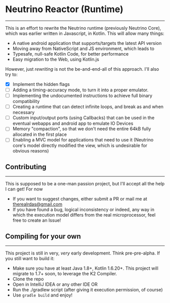 # Neutrino Reactor (Runtime)

---
This is an effort to rewrite the Neutrino runtime (previously Neutrino Core), which was earlier written in Javascript, in Kotlin. This will allow many things:

- A native android application that supports/targets the latest API version
- Moving away from NativeScript and JS environment, which leads to
- Typesafe, null-safe Kotlin Code, for better performance
- Easy migration to the Web, using Kotlin.js

However, just _rewriting_ is not the be-and-end-all of this approach. I'll also try to:

- [x] Implement the hidden flags
- [ ] Adding a timing-accuracy mode, to turn it into a proper emulator.
- [ ] Implementing the undocumented instructions to achieve full binary compatibility
- [ ] Creating a runtime that can detect infinite loops, and break as and when necessary
- [ ] Custom input/output ports (using Callbacks) that can be used in the eventual webapps and android app to emulate IO Devices
- [ ] Memory "compaction", so that we don't need the entire 64kB fully allocated in the first place
- [ ] Enabling a MVC model for applications that need to use it (Neutrino core's model directly modified the view, which is undesirable for obvious reasons)

## Contributing

---

This is supposed to be a one-man passion project, but I'll accept all the help I can get! For now

- If you want to suggest changes, either submit a PR or mail me at therealrdas@gmail.com
- If you have found a bug, logical inconsistency or indeed, any way in which the execution model differs from the real microprocessor, feel free to create an Issue!


## Compiling for your own

---

This project is still in very, _very_ early development. Think pre-pre-alpha. If you still want to build it:

- Make sure you have at least Java 1.8+, Kotlin 1.6.20+. This project will migrate to 1.7+ soon, to leverage the K2 Compiler.
- Clone the repo
- Open in IntelliJ IDEA or any other IDE OR
- Run the ./gradlew script (after giving it execution permission, of course)
- Use `gradle build` and enjoy!
